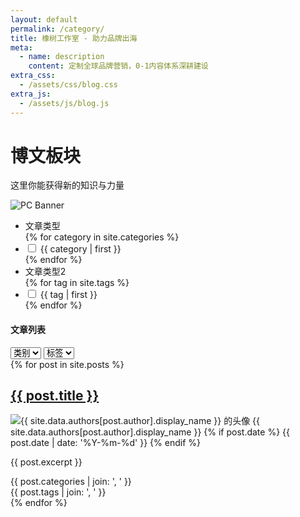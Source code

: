 ```yaml
---
layout: default
permalink: /category/
title: 橡树工作室 - 助力品牌出海
meta:
  - name: description
    content: 定制全球品牌营销，0-1内容体系深耕建设
extra_css:
  - /assets/css/blog.css
extra_js:
  - /assets/js/blog.js
---
```


<div class="content-banner">
  <div class="content-banner-text">
    <h1>博文板块</h1>
    <p>这里你能获得新的知识与力量</p>
  </div>
  <img src="{{ '/assets/images/social-media.jpg' | relative_url }}" alt="PC Banner" class="pc-banner">
</div>

<div class="blog-container">
  <aside class="sidebar">
    <nav>
      <ul>
        <li class="categories-title"><a>文章类型</a></li>
        {% for category in site.categories %}
          <li class="categories">
            <label>
              <input type="checkbox" data-category="{{ category | first }}">
              {{ category | first }}
            </label>
          </li>
        {% endfor %}
        <br>
        <li class="tags-title"><a>文章类型2</a></li>
        {% for tag in site.tags %}
          <li class="tags">
            <label>
              <input type="checkbox" data-tag="{{ tag | first }}">
              {{ tag | first }}
            </label>
          </li>
        {% endfor %}
      </ul>
    </nav>
  </aside>

  <div class="filter-container">
    <h4>文章列表</h4>
    <select id="category-select">
      <option value="">类别</option>
    </select>
    <select id="tag-select">
      <option value="">标签</option>
    </select>
  </div>

  <main class="blog-content">
    <div id="post-list">
      {% for post in site.posts %}
        <div class="card" data-category="{{ post.categories | join: ',' }}" data-tag="{{ post.tags | join: ',' }}">
          <article class="post-item">
            <h2><a href="{{ post.url | relative_url }}">{{ post.title }}</a></h2>
            <div class="post-meta">
              <img src="{{ site.data.authors[post.author].avatar }}" alt="{{ site.data.authors[post.author].display_name }} 的头像" class="author-avatar">
              <span>{{ site.data.authors[post.author].display_name }}</span>
              {% if post.date %}
                <time datetime="{{ post.date | date: '%Y-%m-%d' }}">{{ post.date | date: '%Y-%m-%d' }}</time>
              {% endif %}
            </div>
            <p class="post-excerpt">{{ post.excerpt }}</p>
            <div class="tag-meta">
              <div class="tag-box">{{ post.categories | join: ', ' }}</div>
              <div class="tag-box">{{ post.tags | join: ', ' }}</div>
            </div>
          </article>
        </div>
      {% endfor %}
    </div>
    <div id="pagination"></div>
  </main>
</div>

